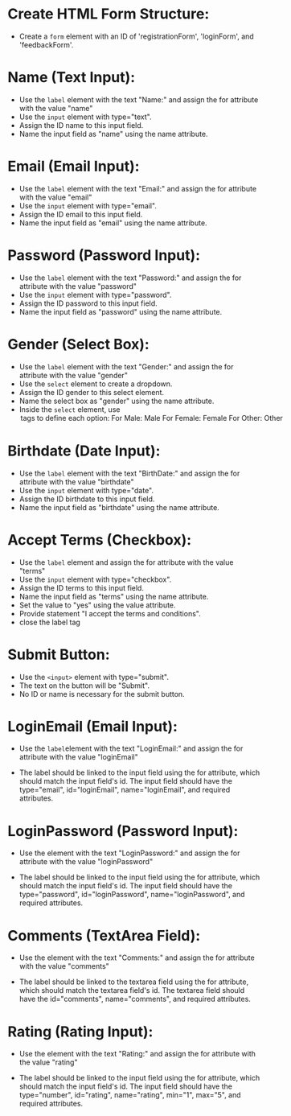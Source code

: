 # Create HTML Form Structure:

- Create a `form` element with an ID of 'registrationForm', 'loginForm', and 'feedbackForm'.

# Name (Text Input):

- Use the `label` element with the text "Name:" and assign the for attribute with the value "name"
- Use the `input` element with type="text".
- Assign the ID name to this input field.
- Name the input field as "name" using the name attribute.

# Email (Email Input):

-  Use the `label` element with the text "Email:" and assign the for attribute with the value "email"
- Use the `input` element with type="email".
- Assign the ID email to this input field.
- Name the input field as "email" using the name attribute.

# Password (Password Input):

- Use the `label` element with the text "Password:" and assign the for attribute with the value "password"
- Use the `input` element with type="password".
- Assign the ID password to this input field.
- Name the input field as "password" using the name attribute.

# Gender (Select Box):

- Use the `label` element with the text "Gender:" and assign the for attribute with the value "gender"
- Use the `select` element to create a dropdown.
- Assign the ID gender to this select element.
- Name the select box as "gender" using the name attribute.
- Inside the `select` element, use <option> tags to define each option:
    - For Male: <option value="male">Male</option>
    - For Female: <option value="female">Female</option>
    - For Other: <option value="other">Other</option>

# Birthdate (Date Input):

- Use the `label` element with the text "BirthDate:" and assign the for attribute with the value "birthdate"
- Use the `input` element with type="date".
- Assign the ID birthdate to this input field.
- Name the input field as "birthdate" using the name attribute.

# Accept Terms (Checkbox):

- Use the `label` element and assign the for attribute with the value "terms" 
- Use the `input` element with type="checkbox".
- Assign the ID terms to this input field.
- Name the input field as "terms" using the name attribute.
- Set the value to "yes" using the value attribute.
- Provide statement "I accept the terms and conditions".
- close the label tag

# Submit Button:

- Use the `<input>` element with type="submit".
- The text on the button will be "Submit".
- No ID or name is necessary for the submit button.

# LoginEmail (Email Input):

- Use the `label`element with the text "LoginEmail:" and assign the for attribute with the value "loginEmail"

- The label should be linked to the input field using the for attribute, which should match the input field's id. The input field should have the type="email", id="loginEmail", name="loginEmail", and required attributes.

# LoginPassword (Password Input):

- Use the <label> element with the text "LoginPassword:" and assign the for attribute with the value "loginPassword"

- The label should be linked to the input field using the for attribute, which should match the input field's id. The input field should have the type="password", id="loginPassword", name="loginPassword", and required attributes.

# Comments (TextArea Field):

- Use the <label> element with the text "Comments:" and assign the for attribute with the value "comments"

- The label should be linked to the textarea field using the for attribute, which should match the textarea field's id. The textarea field should have the id="comments", name="comments", and required attributes.

# Rating (Rating Input):

- Use the <label> element with the text "Rating:" and assign the for attribute with the value "rating"

- The label should be linked to the input field using the for attribute, which should match the input field's id. The input field should have the type="number", id="rating", name="rating", min="1", max="5", and required attributes.

